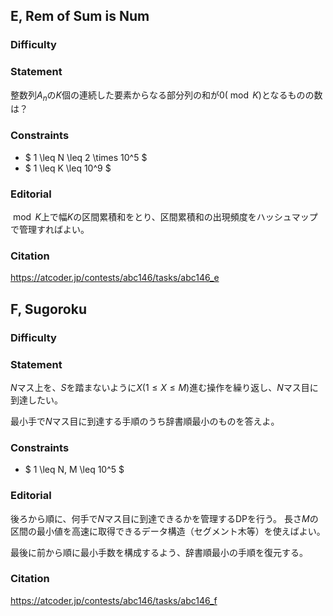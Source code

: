 ## E, Rem of Sum is Num
### Difficulty

### Statement
整数列$A_n$の$K$個の連続した要素からなる部分列の和が$0 (\bmod K)$となるものの数は？

### Constraints
- $ 1 \leq N \leq 2 \times 10^5 $
- $ 1 \leq K \leq 10^9 $

### Editorial
$\bmod K$上で幅$K$の区間累積和をとり、区間累積和の出現頻度をハッシュマップで管理すればよい。

### Citation
https://atcoder.jp/contests/abc146/tasks/abc146_e

## F, Sugoroku
### Difficulty

### Statement
$N$マス上を、$S$を踏まないように$X(1\leq X \leq M)$進む操作を繰り返し、$N$マス目に到達したい。

最小手で$N$マス目に到達する手順のうち辞書順最小のものを答えよ。

### Constraints
- $ 1 \leq N, M \leq 10^5 $

### Editorial
後ろから順に、何手で$N$マス目に到達できるかを管理するDPを行う。
長さ$M$の区間の最小値を高速に取得できるデータ構造（セグメント木等）を使えばよい。

最後に前から順に最小手数を構成するよう、辞書順最小の手順を復元する。

### Citation
https://atcoder.jp/contests/abc146/tasks/abc146_f

